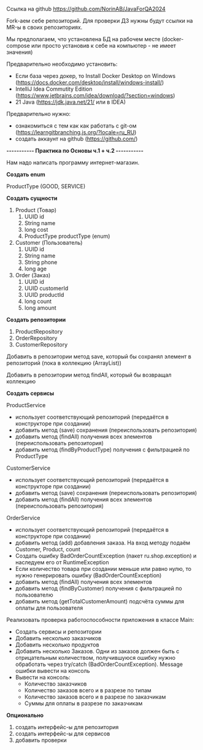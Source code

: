 Ссылка на github <https://github.com/NorinAB/JavaForQA2024>

Fork-аем себе репозиторий. Для проверки ДЗ нужны будут ссылки на MR-ы в своих репозиториях.

Мы предполагаем, что установлена БД на рабочем месте (docker-compose или просто установив к себе на компьютер - не имеет значения)

Предварительно необходимо установить:

* Если база через докер, то Install Docker Desktop on Windows (<https://docs.docker.com/desktop/install/windows-install/>)
* IntelliJ Idea Commutity Edition (<https://www.jetbrains.com/idea/download/?section=windows>)
* 21 Java (<https://jdk.java.net/21/> или в IDEA)

Предварительно нужно:

* ознакомиться c тем как как работать с git-ом (<https://learngitbranching.js.org/?locale=ru_RU>)
* создать аккаунт на github (<https://github.com/>)

**\----------- Практика по Основы ч.1 + ч.2 -----------**

Нам надо написать программу интернет-магазин.

**Создать enum**

ProductType (GOOD, SERVICE)

**Создать сущности**

1. Product (Товар)
   1. UUID id
   2. String name
   3. long cost
   4. ProductType productType (enum)
2. Customer (Пользователь)
   1. UUID id
   2. String name
   3. String phone
   4. long age
3. Order (Заказ)
   1. UUID id
   2. UUID customerId
   3. UUID productId
   4. long count
   5. long amount

**Создать репозитории**

1. ProductRepository
2. OrderRepository
3. CustomerRepository

Добавить в репозитории метод save, который бы сохранял элемент в репозиторий (пока в коллекцию (ArrayList))

Добавить в репозитории метод findAll, который бы возвращал коллекцию

**Создать сервисы**

ProductService

* использует соответствующий репозиторий (передаётся в конструкторе при создании)
* добавить метод (save) сохранения (переиспользовать репозитория)
* добавить метод (findAll) получения всех элементов (переиспользовать репозитория)
* добавить метод (findByProductType) получения с фильтрацией по ProductType

CustomerService

* использует соответствующий репозиторий (передаётся в конструкторе при создании)
* добавить метод (save) сохранения (переиспользовать репозитория)
* добавить метод (findAll) получения всех элементов (переиспользовать репозитория)

OrderService

* использует соответствующий репозиторий (передаётся в конструкторе при создании)
* добавить метод (add) добавления заказа. На вход методу подаём Customer, Product, count
* Создать ошибку BadOrderCountException (пакет ru.shop.exception) и наследуем его от RuntimeException
* Если количество товара при создании меньше или равно нулю, то нужно генерировать ошибку (BadOrderCountException)
* добавить метод (findAll) получения всех элементов
* добавить метод (findByCustomer) получения с фильтрацией по пользователю
* добавить метод (getTotalCustomerAmount) подсчёта суммы для оплаты для пользователя

Реализовать проверка работоспособности приложения в классе Main:

* Создать сервисы и репозитории
* Добавить несколько заказчиков
* Добавить несколько продуктов
* Добавить несколько Заказов. Одни из заказов должен быть с отрицательным количеством, получившуюся ошибку нужно обработать через try/catch (BadOrderCountException). Message ошибки вывести на консоль
* Вывести на консоль: 
  * Количество заказчиков
  * Количество заказов всего и в разрезе по типам
  * Количество заказов всего и в разрезе по заказчикам
  * Суммы для оплаты в разрезе по заказчикам

**Опционально**

1. создать интерфейс-ы для репозитория
2. создать интерфейс-ы для сервисов
3. добавить проверки